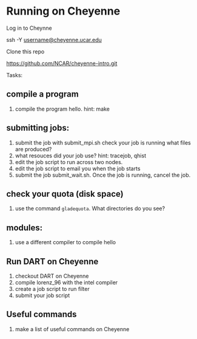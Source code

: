 # Running on Cheyenne

Log in to Cheynne

ssh -Y username@cheyenne.ucar.edu

Clone this repo

https://github.com/NCAR/cheyenne-intro.git


Tasks:

## compile a program
1. compile the program hello.  hint: make

## submitting jobs:

1. submit the job with submit_mpi.sh
      check your job is running
      what files are produced?
2. what resouces did your job use? hint: tracejob, qhist
3. edit the job script to run across two nodes.
4. edit the job script to email you when the job starts
5. submit the job submit_wait.sh.  Once the job is running, cancel the job.

## check your quota (disk space)

1. use the command `gladequota`.  What directories do you see?

## modules:

1. use a different compiler to compile hello  

## Run DART on Cheyenne

1. checkout DART on Cheyenne
2. compile lorenz_96 with the intel compiler
3. create a job script to run filter
4. submit your job script

## Useful commands

1. make a list of useful commands on Cheyenne
